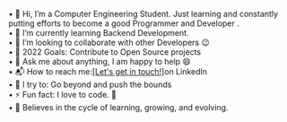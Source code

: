 • 👋 Hi, I’m a Computer Engineering Student. Just learning and constantly putting efforts to become a good Programmer and Developer .<br>
•	🔭 I’m currently learning Backend Development.<br>
•	👯 I’m looking to collaborate with other Developers 😉<br>
•	🥅 2022 Goals: Contribute to Open Source projects<br>
•	💬 Ask me about anything, I am happy to help 😄<br>
•	📬 How to reach me:<a href="https://www.linkedin.com/in/sachinkumar118/">[Let's get in touch!]</a>on LinkedIn<br>
•	🧗 I try to: Go beyond and push the bounds<br>
•	⚡ Fun fact: I love to code. 🙌<br>
• 🔭 Believes in the cycle of learning, growing, and evolving.

<!---
sachinkumar118/sachinkumar118 is a ✨ special ✨ repository because its `README.md` (this file) appears on your GitHub profile.
You can click the Preview link to take a look at your changes.
--->

